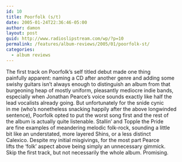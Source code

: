 ```yaml
---
id: 10
title: Poorfolk (s/t)
date: 2005-01-24T22:36:46-05:00
author: damon
layout: post
guid: http://www.radioslipstream.com/wp/?p=10
permalink: /features/album-reviews/2005/01/poorfolk-st/
categories:
  - album reviews
---
```

The first track on Poorfolk’s self titled debut made one thing  
painfully apparent: naming a CD after another genre and adding some  
swishy guitars isn’t always enough to distinguish an album from that  
burgeoning heap of mostly uniform, pleasantly mediocre indie bands,  
especially when Jonathan Pearce’s voice sounds exactly like half the  
lead vocalists already going. But unfortunately for the snide cynic  
in me (who’s nonetheless snacking happily after the above longwinded  
sentence), Poorfolk opted to put the worst song first and the rest of  
the album is actually quite listenable. Stallin’ and Topple the Pride  
are fine examples of meandering melodic folk-rock, sounding a little  
bit like an understated, more layered Shins, or a less distinct  
Calexico. Despite my initial misgivings, for the most part Pearce  
lifts the ‘folk’ aspect above being simply an unnecessary gimmick.  
Skip the first track, but not necessarily the whole album. Promising.